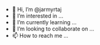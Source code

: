 - 👋 Hi, I’m @jarmyrtaj
- 👀 I’m interested in ...
- 🌱 I’m currently learning ...
- 💞️ I’m looking to collaborate on ...
- 📫 How to reach me ...

<!---
jarmyrtaj/jarmyrtaj is a ✨ special ✨ repository because its `README.md` (this file) appears on your GitHub profile.
You can click the Preview link to take a look at your changes.
--->
